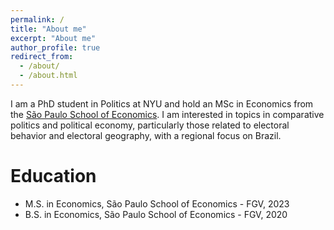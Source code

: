 ```yaml
---
permalink: /
title: "About me"
excerpt: "About me"
author_profile: true
redirect_from: 
  - /about/
  - /about.html
---
```



I am a PhD student in Politics at NYU and hold an MSc in Economics from the [São Paulo School of Economics](https://economics-sp.fgv.br). I am interested in topics in comparative politics and political economy, particularly those related to electoral behavior and electoral geography, with a regional focus on Brazil.


Education
======
* M.S. in Economics, São Paulo School of Economics - FGV, 2023
* B.S. in Economics, São Paulo School of Economics - FGV, 2020

